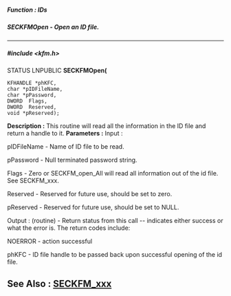 ##### Function : IDs
##### SECKFMOpen - Open an ID file.
---
##### #include <kfm.h>
STATUS LNPUBLIC **SECKFMOpen(**

	KFHANDLE *phKFC,
	char *pIDFileName,
	char *pPassword,
	DWORD  Flags,
	DWORD  Reserved,
	void *pReserved);
**Description :**
This routine will read all the information in the ID file and return a handle 
to it.
**Parameters :**
Input :

pIDFileName  -  Name of ID file to be read.

pPassword  -  Null terminated password string.

Flags  -  Zero or SECKFM_open_All will read all information out of the id file.  See SECKFM_xxx.

Reserved  -  Reserved for future use, should be set to zero.

pReserved  -  Reserved for future use, should be set to NULL.

Output :
(routine)  -  Return status from this call -- indicates either success or what the error is.   The return codes include:

NOERROR - action successful


phKFC  -  ID file handle to be passed back upon successful opening of the id file.

**See Also :**
[SECKFM_xxx](D:/md_files/SECKFM_xxx.md)
---
